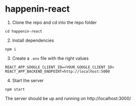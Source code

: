 # happenin-react

1. Clone the repo and cd into the repo folder
```
cd happenin-react
```
2. Install dependencies
```
npm i
```
3. Create a `.env` file with the right values
```
REACT_APP_GOOGLE_CLIENT_ID=<YOUR_GOOGLE_CLIENT_ID>
REACT_APP_BACKEND_ENDPOINT=http://localhost:5000
```
4. Start the server
```
npm start
```


The server should be up and running on http://localhost:3000/